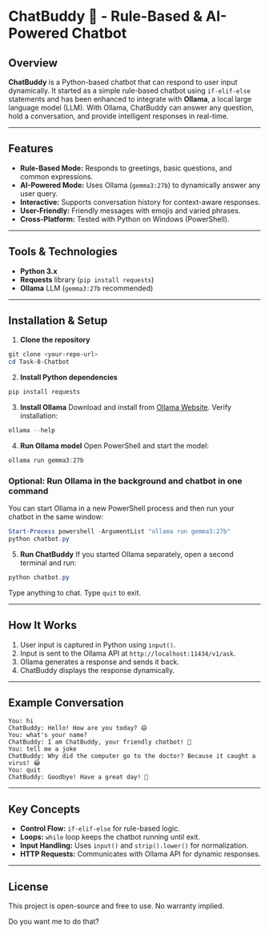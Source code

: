 # ChatBuddy 🤖 - Rule-Based & AI-Powered Chatbot

## Overview
**ChatBuddy** is a Python-based chatbot that can respond to user input dynamically. It started as a simple rule-based chatbot using `if-elif-else` statements and has been enhanced to integrate with **Ollama**, a local large language model (LLM). With Ollama, ChatBuddy can answer any question, hold a conversation, and provide intelligent responses in real-time.

---

## Features
- **Rule-Based Mode:** Responds to greetings, basic questions, and common expressions.
- **AI-Powered Mode:** Uses Ollama (`gemma3:27b`) to dynamically answer any user query.
- **Interactive:** Supports conversation history for context-aware responses.
- **User-Friendly:** Friendly messages with emojis and varied phrases.
- **Cross-Platform:** Tested with Python on Windows (PowerShell).

---

## Tools & Technologies
- **Python 3.x**
- **Requests** library (`pip install requests`)
- **Ollama** LLM (`gemma3:27b` recommended)

---

## Installation & Setup

1. **Clone the repository**
```powershell
git clone <your-repo-url>
cd Task-8-Chatbot
````

2. **Install Python dependencies**

```powershell
pip install requests
```

3. **Install Ollama**
   Download and install from [Ollama Website](https://ollama.com/).
   Verify installation:

```powershell
ollama --help
```

4. **Run Ollama model**
   Open PowerShell and start the model:

```powershell
ollama run gemma3:27b
```

### Optional: Run Ollama in the background and chatbot in one command

You can start Ollama in a new PowerShell process and then run your chatbot in the same window:

```powershell
Start-Process powershell -ArgumentList "ollama run gemma3:27b"
python chatbot.py
```

5. **Run ChatBuddy**
   If you started Ollama separately, open a second terminal and run:

```powershell
python chatbot.py
```

Type anything to chat. Type `quit` to exit.

---

## How It Works

1. User input is captured in Python using `input()`.
2. Input is sent to the Ollama API at `http://localhost:11434/v1/ask`.
3. Ollama generates a response and sends it back.
4. ChatBuddy displays the response dynamically.

---

## Example Conversation

```
You: hi
ChatBuddy: Hello! How are you today? 😄
You: what's your name?
ChatBuddy: I am ChatBuddy, your friendly chatbot! 🤖
You: tell me a joke
ChatBuddy: Why did the computer go to the doctor? Because it caught a virus! 😂
You: quit
ChatBuddy: Goodbye! Have a great day! 👋
```

---

## Key Concepts

* **Control Flow:** `if-elif-else` for rule-based logic.
* **Loops:** `while` loop keeps the chatbot running until exit.
* **Input Handling:** Uses `input()` and `strip().lower()` for normalization.
* **HTTP Requests:** Communicates with Ollama API for dynamic responses.

---

## License

This project is open-source and free to use. No warranty implied.

Do you want me to do that?
```

